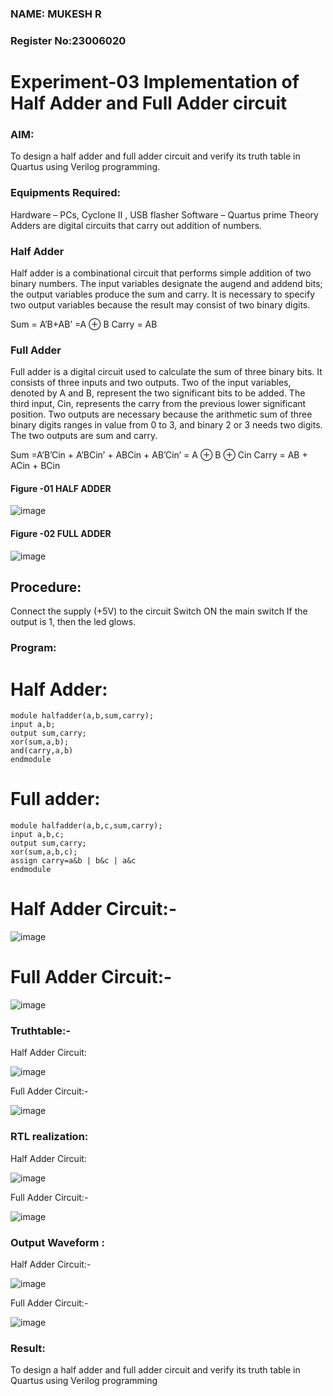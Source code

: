 ### NAME: MUKESH R
###   Register No:23006020
# Experiment-03 Implementation of Half Adder and Full Adder circuit
### AIM:
To design a half adder and full adder circuit and verify its truth table in Quartus using Verilog programming.

### Equipments Required:
Hardware – PCs, Cyclone II , USB flasher
Software – Quartus prime
Theory
Adders are digital circuits that carry out addition of numbers.

### Half Adder
Half adder is a combinational circuit that performs simple addition of two binary numbers. The input variables designate the augend and addend bits; the output variables produce the sum and carry. It is necessary to specify two output variables because the result may consist of two binary digits.

Sum = A’B+AB’ =A ⊕ B Carry = AB

### Full Adder
Full adder is a digital circuit used to calculate the sum of three binary bits. It consists of three inputs and two outputs. Two of the input variables, denoted by A and B, represent the two significant bits to be added. The third input, Cin, represents the carry from the previous lower significant position. Two outputs are necessary because the arithmetic sum of three binary digits ranges in value from 0 to 3, and binary 2 or 3 needs two digits. The two outputs are sum and carry.

Sum =A’B’Cin + A’BCin’ + ABCin + AB’Cin’ = A ⊕ B ⊕ Cin Carry = AB + ACin + BCin

#### Figure -01 HALF ADDER 

 ![image](https://user-images.githubusercontent.com/36288975/163552156-a13e5a56-c638-4110-97d9-8896907c8d25.png)


#### Figure -02 FULL ADDER

![image](https://user-images.githubusercontent.com/36288975/163552057-b3547877-6d07-45b4-b7e0-bcfebfad9e1d.png)

## Procedure:

Connect the supply (+5V) to the circuit
Switch ON the main switch
If the output is 1, then the led glows.

### Program:
# Half Adder:
```
module halfadder(a,b,sum,carry);
input a,b;
output sum,carry;
xor(sum,a,b);
and(carry,a,b)
endmodule
```
# Full adder:
```
module halfadder(a,b,c,sum,carry);
input a,b,c;
output sum,carry;
xor(sum,a,b,c);
assign carry=a&b | b&c | a&c
endmodule
```

# Half Adder Circuit:-

![image](https://github.com/Shilo-05/Exp-02-Implementation-of-Half-Adder-and-Full-Adder-circuit/assets/139841664/22925cc5-3594-4624-a94e-a1d0a9e550e8)
# Full Adder Circuit:-
![image](https://github.com/Shilo-05/Exp-02-Implementation-of-Half-Adder-and-Full-Adder-circuit/assets/139841664/26cc1c46-2eea-4984-860c-1112a233aa11)
### Truthtable:-
   Half Adder Circuit:

   ![image](https://github.com/Shilo-05/Exp-02-Implementation-of-Half-Adder-and-Full-Adder-circuit/assets/139841664/e10af706-82c8-4d25-a306-a0a07c6cabe9)

   Full Adder Circuit:-
   
   ![image](https://github.com/Shilo-05/Exp-02-Implementation-of-Half-Adder-and-Full-Adder-circuit/assets/139841664/af2b52f4-f405-40b8-99b3-edc56a770c5c)
### RTL realization:
   Half Adder Circuit:
   
   ![image](https://github.com/Shilo-05/Exp-02-Implementation-of-Half-Adder-and-Full-Adder-circuit/assets/139841664/f3ae3d80-95e6-4d4f-b68a-6bf780821a09)

   Full Adder Circuit:-
   
   ![image](https://github.com/Shilo-05/Exp-02-Implementation-of-Half-Adder-and-Full-Adder-circuit/assets/139841664/bd185f3b-fe74-4da2-94d7-7e06a89c399c)

### Output Waveform :
   Half Adder Circuit:-
   
   ![image](https://github.com/Shilo-05/Exp-02-Implementation-of-Half-Adder-and-Full-Adder-circuit/assets/139841664/4f7ba4b5-4cb6-47fc-872d-b94402b9dcaa)
   
   Full Adder Circuit:-
   
   ![image](https://github.com/Shilo-05/Exp-02-Implementation-of-Half-Adder-and-Full-Adder-circuit/assets/139841664/8a8e06ed-e158-444a-9547-69b548c63015)

### Result:
To design a half adder and full adder circuit and verify its truth table in Quartus using Verilog programming

